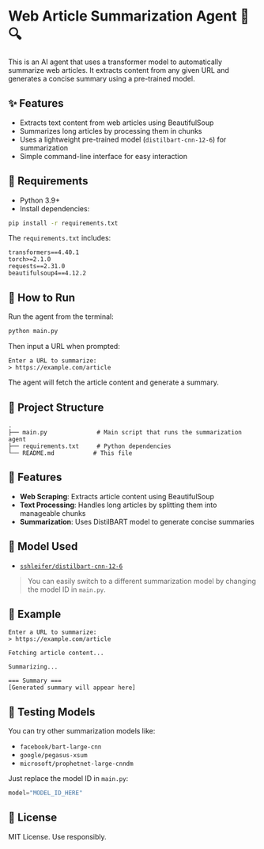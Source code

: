 # Web Article Summarization Agent 📝🔍

This is an AI agent that uses a transformer model to automatically summarize web articles. It extracts content from any given URL and generates a concise summary using a pre-trained model.

## ✨ Features

- Extracts text content from web articles using BeautifulSoup
- Summarizes long articles by processing them in chunks
- Uses a lightweight pre-trained model (`distilbart-cnn-12-6`) for summarization
- Simple command-line interface for easy interaction

## 🧰 Requirements

- Python 3.9+
- Install dependencies:
  
```bash
pip install -r requirements.txt
```

The `requirements.txt` includes:
```text
transformers==4.40.1
torch>=2.1.0
requests==2.31.0
beautifulsoup4==4.12.2
```

## 🚀 How to Run

Run the agent from the terminal:

```bash
python main.py
```

Then input a URL when prompted:

```text
Enter a URL to summarize:
> https://example.com/article
```

The agent will fetch the article content and generate a summary.

## 📂 Project Structure

```
.
├── main.py              # Main script that runs the summarization agent
├── requirements.txt     # Python dependencies
└── README.md           # This file
```

## 🔧 Features

* **Web Scraping**: Extracts article content using BeautifulSoup
* **Text Processing**: Handles long articles by splitting them into manageable chunks
* **Summarization**: Uses DistilBART model to generate concise summaries

## 🧠 Model Used

* [`sshleifer/distilbart-cnn-12-6`](https://huggingface.co/sshleifer/distilbart-cnn-12-6)

> You can easily switch to a different summarization model by changing the model ID in `main.py`.

## 📝 Example

```text
Enter a URL to summarize:
> https://example.com/article

Fetching article content...

Summarizing...

=== Summary ===
[Generated summary will appear here]
```

## 🧪 Testing Models

You can try other summarization models like:

* `facebook/bart-large-cnn`
* `google/pegasus-xsum`
* `microsoft/prophetnet-large-cnndm`

Just replace the model ID in `main.py`:

```python
model="MODEL_ID_HERE"
```

## 📜 License

MIT License. Use responsibly.
